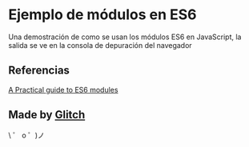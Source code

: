 # Ejemplo de módulos en ES6

Una demostración de como se usan los módulos ES6 en JavaScript, la salida se ve en la consola de depuración del navegador

## Referencias

[A Practical guide to ES6 modules](https://www.freecodecamp.org/news/how-to-use-es6-modules-and-why-theyre-important-a9b20b480773/)

## Made by [Glitch](https://glitch.com/)

\ ゜ o ゜)ノ

